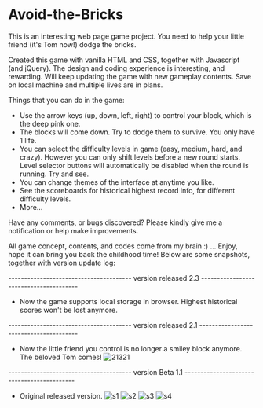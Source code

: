 # Avoid-the-Bricks

This is an interesting web page game project. You need to help your little friend (it's Tom now!) dodge the bricks.

Created this game with vanilla HTML and CSS, together with Javascript (and jQuery). The design and coding experience is interesting, and rewarding. Will keep updating the game with new gameplay contents. Save on local machine and multiple lives are in plans.

Things that you can do in the game:
- Use the arrow keys (up, down, left, right) to control your block, which is the deep pink one.
- The blocks will come down. Try to dodge them to survive. You only have 1 life.
- You can select the difficulty levels in game (easy, medium, hard, and crazy). However you can only shift levels before a new round starts. Level selector buttons will automatically be disabled when the round is running. Try and see.
- You can change themes of the interface at anytime you like.
- See the scoreboards for historical highest record info, for different difficulty levels.
- More...

Have any comments, or bugs discovered? Please kindly give me a notification or help make improvements.

All game concept, contents, and codes come from my brain :) ... Enjoy, hope it can bring you back the childhood time! Below are some snapshots, together with version update log:

--------------------------------------- version released 2.3 ---------------------------------------
- Now the game supports local storage in browser. Highest historical scores won't be lost anymore.

--------------------------------------- version released 2.1 ---------------------------------------
- Now the little friend you control is no longer a smiley block anymore. The beloved Tom comes!
![21321](https://user-images.githubusercontent.com/44102726/53023494-5e30b800-342b-11e9-8fae-88bb14747d5d.PNG)

--------------------------------------- version Beta 1.1 -------------------------------------------
- Original released version.
![s1](https://user-images.githubusercontent.com/44102726/52963167-13506b00-336d-11e9-86c1-705c4cf3e825.PNG)
![s2](https://user-images.githubusercontent.com/44102726/52963168-13506b00-336d-11e9-9c0c-bb43f2e266b3.PNG)
![s3](https://user-images.githubusercontent.com/44102726/52963169-13e90180-336d-11e9-87cd-fd71e1fc5290.PNG)
![s4](https://user-images.githubusercontent.com/44102726/52963170-13e90180-336d-11e9-8dc8-511cc63cf591.PNG)
